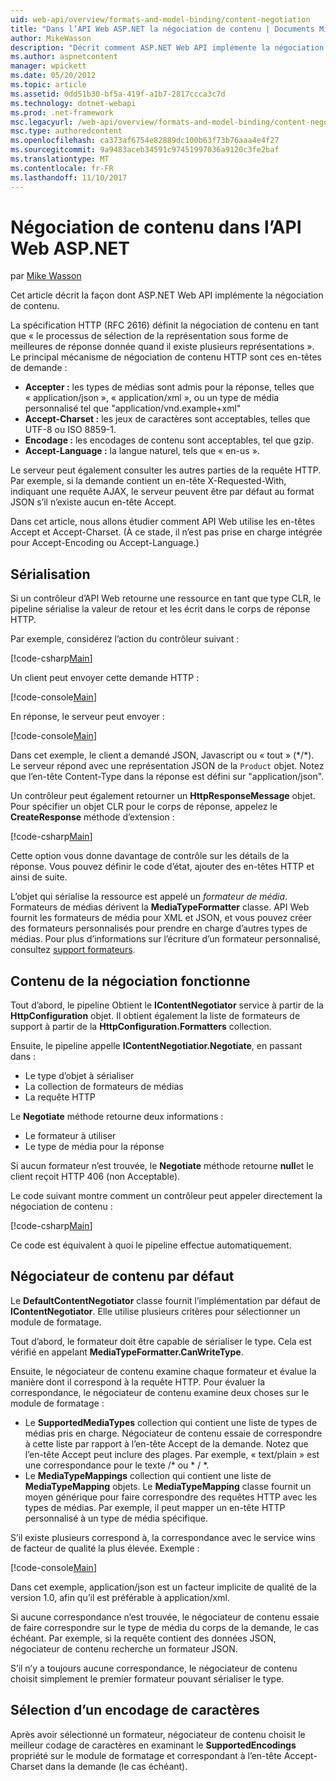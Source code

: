```yaml
---
uid: web-api/overview/formats-and-model-binding/content-negotiation
title: "Dans l’API Web ASP.NET la négociation de contenu | Documents Microsoft"
author: MikeWasson
description: "Décrit comment ASP.NET Web API implémente la négociation de contenu HTTP."
ms.author: aspnetcontent
manager: wpickett
ms.date: 05/20/2012
ms.topic: article
ms.assetid: 0dd51b30-bf5a-419f-a1b7-2817ccca3c7d
ms.technology: dotnet-webapi
ms.prod: .net-framework
msc.legacyurl: /web-api/overview/formats-and-model-binding/content-negotiation
msc.type: authoredcontent
ms.openlocfilehash: ca373af6754e82889dc100b63f73b76aaa4e4f27
ms.sourcegitcommit: 9a9483aceb34591c97451997036a9120c3fe2baf
ms.translationtype: MT
ms.contentlocale: fr-FR
ms.lasthandoff: 11/10/2017
---
```

<a name="content-negotiation-in-aspnet-web-api"></a>Négociation de contenu dans l’API Web ASP.NET
====================
par [Mike Wasson](https://github.com/MikeWasson)

Cet article décrit la façon dont ASP.NET Web API implémente la négociation de contenu.

La spécification HTTP (RFC 2616) définit la négociation de contenu en tant que « le processus de sélection de la représentation sous forme de meilleures de réponse donnée quand il existe plusieurs représentations ». Le principal mécanisme de négociation de contenu HTTP sont ces en-têtes de demande :

- **Accepter :** les types de médias sont admis pour la réponse, telles que « application/json », « application/xml », ou un type de média personnalisé tel que &quot;application/vnd.example+xml&quot;
- **Accept-Charset :** les jeux de caractères sont acceptables, telles que UTF-8 ou ISO 8859-1.
- **Encodage :** les encodages de contenu sont acceptables, tel que gzip.
- **Accept-Language :** la langue naturel, tels que « en-us ».

Le serveur peut également consulter les autres parties de la requête HTTP. Par exemple, si la demande contient un en-tête X-Requested-With, indiquant une requête AJAX, le serveur peuvent être par défaut au format JSON s’il n’existe aucun en-tête Accept.

Dans cet article, nous allons étudier comment API Web utilise les en-têtes Accept et Accept-Charset. (À ce stade, il n’est pas prise en charge intégrée pour Accept-Encoding ou Accept-Language.)

## <a name="serialization"></a>Sérialisation

Si un contrôleur d’API Web retourne une ressource en tant que type CLR, le pipeline sérialise la valeur de retour et les écrit dans le corps de réponse HTTP.

Par exemple, considérez l’action du contrôleur suivant :

[!code-csharp[Main](content-negotiation/samples/sample1.cs)]

Un client peut envoyer cette demande HTTP :

[!code-console[Main](content-negotiation/samples/sample2.cmd)]

En réponse, le serveur peut envoyer :

[!code-console[Main](content-negotiation/samples/sample3.cmd)]

Dans cet exemple, le client a demandé JSON, Javascript ou « tout » (\*/\*). Le serveur répond avec une représentation JSON de la `Product` objet. Notez que l’en-tête Content-Type dans la réponse est défini sur &quot;application/json&quot;.

Un contrôleur peut également retourner un **HttpResponseMessage** objet. Pour spécifier un objet CLR pour le corps de réponse, appelez le **CreateResponse** méthode d’extension :

[!code-csharp[Main](content-negotiation/samples/sample4.cs)]

Cette option vous donne davantage de contrôle sur les détails de la réponse. Vous pouvez définir le code d’état, ajouter des en-têtes HTTP et ainsi de suite.

L’objet qui sérialise la ressource est appelé un *formateur de média*. Formateurs de médias dérivent la **MediaTypeFormatter** classe. API Web fournit les formateurs de média pour XML et JSON, et vous pouvez créer des formateurs personnalisés pour prendre en charge d’autres types de médias. Pour plus d’informations sur l’écriture d’un formateur personnalisé, consultez [support formateurs](media-formatters.md).

## <a name="how-content-negotiation-works"></a>Contenu de la négociation fonctionne

Tout d’abord, le pipeline Obtient le **IContentNegotiator** service à partir de la **HttpConfiguration** objet. Il obtient également la liste de formateurs de support à partir de la **HttpConfiguration.Formatters** collection.

Ensuite, le pipeline appelle **IContentNegotiatior.Negotiate**, en passant dans :

- Le type d’objet à sérialiser
- La collection de formateurs de médias
- La requête HTTP

Le **Negotiate** méthode retourne deux informations :

- Le formateur à utiliser
- Le type de média pour la réponse

Si aucun formateur n’est trouvée, le **Negotiate** méthode retourne **null**et le client reçoit HTTP 406 (non Acceptable).

Le code suivant montre comment un contrôleur peut appeler directement la négociation de contenu :

[!code-csharp[Main](content-negotiation/samples/sample5.cs)]

Ce code est équivalent à quoi le pipeline effectue automatiquement.

## <a name="default-content-negotiator"></a>Négociateur de contenu par défaut

Le **DefaultContentNegotiator** classe fournit l’implémentation par défaut de **IContentNegotiator**. Elle utilise plusieurs critères pour sélectionner un module de formatage.

Tout d’abord, le formateur doit être capable de sérialiser le type. Cela est vérifié en appelant **MediaTypeFormatter.CanWriteType**.

Ensuite, le négociateur de contenu examine chaque formateur et évalue la manière dont il correspond à la requête HTTP. Pour évaluer la correspondance, le négociateur de contenu examine deux choses sur le module de formatage :

- Le **SupportedMediaTypes** collection qui contient une liste de types de médias pris en charge. Négociateur de contenu essaie de correspondre à cette liste par rapport à l’en-tête Accept de la demande. Notez que l’en-tête Accept peut inclure des plages. Par exemple, « text/plain » est une correspondance pour le texte /\* ou \* / \*.
- Le **MediaTypeMappings** collection qui contient une liste de **MediaTypeMapping** objets. Le **MediaTypeMapping** classe fournit un moyen générique pour faire correspondre des requêtes HTTP avec les types de médias. Par exemple, il peut mapper un en-tête HTTP personnalisé à un type de média spécifique.

S’il existe plusieurs correspond à, la correspondance avec le service wins de facteur de qualité la plus élevée. Exemple :

[!code-console[Main](content-negotiation/samples/sample6.cmd)]

Dans cet exemple, application/json est un facteur implicite de qualité de la version 1.0, afin qu’il est préférable à application/xml.

Si aucune correspondance n’est trouvée, le négociateur de contenu essaie de faire correspondre sur le type de média du corps de la demande, le cas échéant. Par exemple, si la requête contient des données JSON, négociateur de contenu recherche un formateur JSON.

S’il n’y a toujours aucune correspondance, le négociateur de contenu choisit simplement le premier formateur pouvant sérialiser le type.

## <a name="selecting-a-character-encoding"></a>Sélection d’un encodage de caractères

Après avoir sélectionné un formateur, négociateur de contenu choisit le meilleur codage de caractères en examinant le **SupportedEncodings** propriété sur le module de formatage et correspondant à l’en-tête Accept-Charset dans la demande (le cas échéant).
